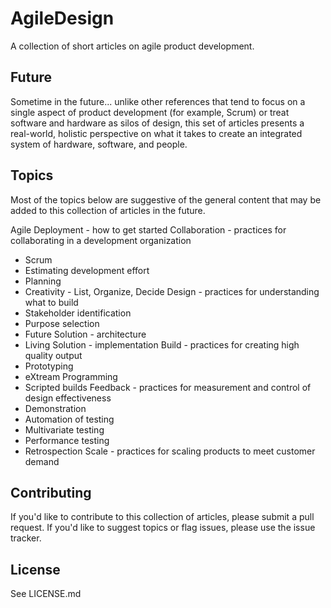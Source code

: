 AgileDesign
===========

A collection of short articles on agile product development.

Future
------
Sometime in the future... unlike other references that tend to focus on a single aspect of product development (for example, Scrum) or treat software and hardware as silos of design, this set of articles presents a real-world, holistic perspective on what it takes to create an integrated system of hardware, software, and people.

Topics
------
Most of the topics below are suggestive of the general content that may be added to this collection of articles in the future.

Agile Deployment - how to get started
Collaboration - practices for collaborating in a development organization
* Scrum
* Estimating development effort
* Planning
* Creativity - List, Organize, Decide
Design - practices for understanding what to build
* Stakeholder identification
* Purpose selection
* Future Solution - architecture
* Living Solution - implementation
Build - practices for creating high quality output
* Prototyping
* eXtream Programming
* Scripted builds
Feedback - practices for measurement and control of design effectiveness
* Demonstration
* Automation of testing
* Multivariate testing
* Performance testing
* Retrospection
Scale - practices for scaling products to meet customer demand

Contributing
------------
If you'd like to contribute to this collection of articles, please submit a pull request. If you'd like to suggest topics or flag issues, please use the issue tracker.

License
-------
See LICENSE.md